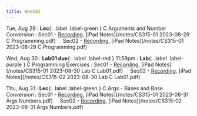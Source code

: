 ```yaml
---
title: Week02
---
```


Tue, Aug 29
: **Lec**{: .label .label-green } C Arguments and Number Conversion
: Sec01 - [Recording](https://usfca.zoom.us/rec/share/jK6LviK9YyUj2TpoKhOlWocBEhQiDQlPMacVREOkON9mouY1P7opZ7QgQQftSuXp.q__D6XyYi7vNqHbn?startTime=1693321607000),
          [iPad Notes](/notes/CS315-01 2023-08-29 C Programming.pdf)
&nbsp; &nbsp;
Sec02 - [Recording](https://usfca.zoom.us/rec/share/vueYzqHKaXEvRonv078uDCcAe4-08-ObGKmHDztypGWBTP1xSmm8qg3kuZRKuCoh.6MYSWMgN7X2IC03z?startTime=1693345344000),
        [iPad Notes](/notes/CS315-01 2023-08-29 C Programming.pdf)

Wed, Aug 30
: **Lab01 due**{: .label .label-red } 11:59pm
: **Lab**{: .label .label-purple } C Programming Exercises
: Sec01 - [Recording](https://usfca.zoom.us/rec/share/a6LfsydqXHxbDsH5ojNTlPDVkX1CgkkEtAhbfMhsLfIPYz5hVBKnc9Vk9xnxmHrf.GLj2WfIX58vRJx-_?startTime=1693439747000),
          [iPad Notes](/notes/CS315-01 2023-08-30 Lab C Lab01.pdf)
&nbsp; &nbsp;
Sec02 - [Recording](https://usfca.zoom.us/rec/share/aHCO2GfGicCfVRbB1W7-m4Z-R8iG8a09uQoI4zso24aXnXbYbvMO6wKmFP8wq5do.MPcpZRvkzp1ZV5Sn?startTime=1693445258000),
        [iPad Notes](/notes/CS315-02 2023-08-30 Lab C Lab01.pdf)

Thu, Aug 31
: **Lec**{: .label .label-green } C Args - Bases and Base Conversion
: Sec01 - [Recording](https://usfca.zoom.us/rec/share/34lRnqX53jNrsBTOnlDQepVN4XiEtVwbOZ-yGp0UHPvA5FHapcerfl-N0nyT52ob.FYaCKdwgz9n2Ko33?startTime=1693494238000),
          [iPad Notes](/notes/CS315-01 2023-08-31 Args Numbers.pdf)
&nbsp; &nbsp;
Sec02 - [Recording](https://usfca.zoom.us/rec/share/BR3748CVRizNd3VP1w0_RXXjlsuRpDHAL5Nq6FxKmUaLwiMX8OSZ1tS4xv0I9lmh.cIpgtEF1DANg7ga9?startTime=1693518268000),
        [iPad Notes](/notes/CS315-02 2023-08-31 Args Numbers.pdf)
